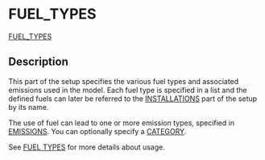 # FUEL_TYPES

[FUEL_TYPES](/about/references/FUEL_TYPES.md)

## Description
This part of the setup specifies the various fuel types and associated emissions
used in the model. Each fuel type is specified in a list and the defined fuels can later be referred to the 
[INSTALLATIONS](/about/references/INSTALLATIONS.md) part of the setup by its name.

The use of fuel can lead to one or more emission types, specified in [EMISSIONS](/about/references/EMISSIONS.md).
You can optionally specify a [CATEGORY](/about/references/CATEGORY.md).

See [FUEL TYPES](/about/modelling/setup/fuel_types.md) for more details about usage.